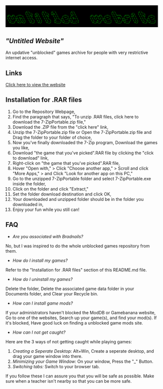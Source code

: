 <img src="assets/images/untitled_website_logo.png"></img>
## <i>"Untitled Website"</i>
An updative "unblocked" games archive for people with very restrictive internet access.

## Links
<a href="https://sdstatt.github.io/untitled_website/">Click here to view the website</a>

## Installation for .RAR files
1. Go to the Repository Webpage,
2. Find the paragraph that says, "To unzip .RAR files, click here to download the 7-ZipPortable.zip file,"
3. Download the .ZIP file from the "click here" link,
4. Unzip the 7-ZipPortable.zip file or Open the 7-ZipPortable.zip file and Drag the folder to your folder of choice,
5. Now you've finally downloaded the 7-Zip program, Download the games you like,
6. Download "the game that you've picked".RAR file by clicking the "click to download" link,
7. Right-click on "the game that you've picked".RAR file,
8. Hover "Open with," > Click "Choose another app," > Scroll and click "More Apps," > and Click "Look for another app on this PC,"
9. Go to the unzipped 7-ZipPortable folder and select 7-ZipPortable.exe inside the folder,
10. Click on the folder and click "Extract,"
11. Set the folder download destination and click OK,
12. Your downloaded and unzipped folder should be in the folder you downloaded in,
13. Enjoy your fun while you still can!

## FAQ
- *Are you associated with Bradnails?*

No, but I was inspired to do the whole unblocked games repository from them.

- *How do I install my games?*

Refer to the "Installation for .RAR files" section of this README.md file.

- *How do I uninstall my games?*

Delete the folder, Delete the associated game data folder in your Documents folder, and Clear your Recycle bin.

- *How can I install game mods?*

If your administrators haven't blocked the ModDB or Gamebanana website, Go to one of the websites, Search up your game(s), and find your mod(s). If it's blocked, Have good luck on finding a unblocked game mods site.

- *How can I not get caught?*

Here are the 3 ways of not getting caught while playing games:
1. *Creating a Seperate Desktop:*  Alt+Win, Create a seperate desktop, and drag your game window into there.
2. *Minimizing your Game Window:* On your window, Press the "_" Button.
3. *Switching tabs:* Switch to your browser tab.

If you follow these I can assure you that you will be safe as possible. Make sure when a teacher isn't nearby so that you can be more safe.
